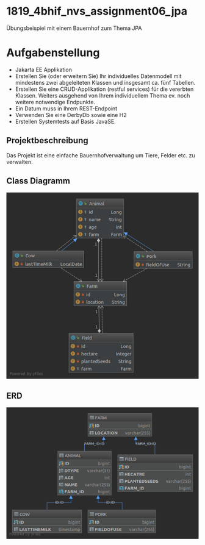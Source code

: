 # 1819_4bhif_nvs_assignment06_jpa
Übungsbeispiel mit einem Bauernhof zum Thema JPA


# Aufgabenstellung

- Jakarta EE Applikation
- Erstellen Sie (oder erweitern Sie) Ihr individuelles Datenmodell mit mindestens zwei abgeleiteten Klassen und insgesamt ca. fünf Tabellen.
- Erstellen Sie eine CRUD-Applikation (restful services) für die vererbten Klassen. Weiters ausgehend von Ihrem individuellem Thema ev. noch weitere notwendige Endpunkte.
- Ein Datum muss in Ihrem REST-Endpoint
- Verwenden Sie eine DerbyDb sowie eine H2
- Erstellen Systemtests auf Basis JavaSE.

## Projektbeschreibung
Das Projekt ist eine einfache Bauernhofverwaltung um Tiere, Felder etc. zu verwalten.

## Class Diagramm
![cld](https://github.com/1819-4bhif-nvs/1819-4bhif-nvs-assignment06-jpa-MichiFrech/blob/master/cld.png)

## ERD
![erd](https://github.com/1819-4bhif-nvs/1819-4bhif-nvs-assignment06-jpa-MichiFrech/blob/master/erd.png)

